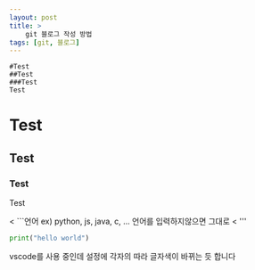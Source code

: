 ```yaml
---
layout: post
title: >
    git 블로그 작성 방법 
tags: [git, 블로그]
---
```


```
#Test
##Test
###Test
Test
```
# Test
## Test
### Test
Test


< ```언어 ex) python, js, java, c, ... 언어를 입력하지않으면 그대로
< ''' 

```python
print("hello world")
```
vscode를 사용 중인데 설정에 각자의 따라 글자색이 바뀌는 듯 합니다
